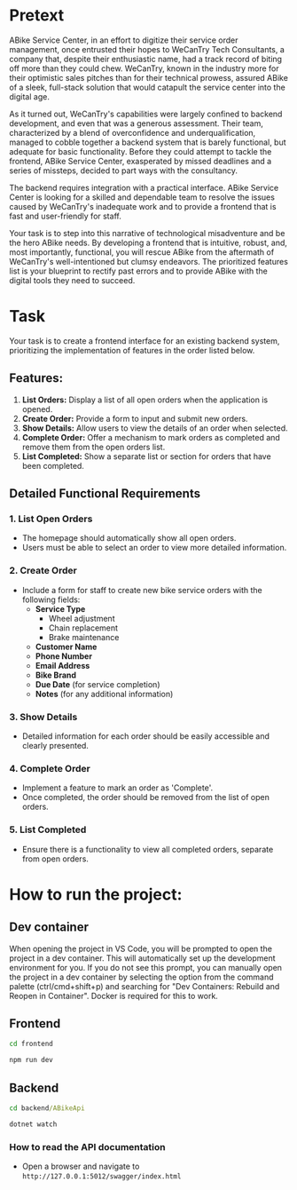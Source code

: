 # Pretext

ABike Service Center, in an effort to digitize their service order management, once entrusted their hopes to WeCanTry Tech Consultants, a company that, despite their enthusiastic name, had a track record of biting off more than they could chew. WeCanTry, known in the industry more for their optimistic sales pitches than for their technical prowess, assured ABike of a sleek, full-stack solution that would catapult the service center into the digital age.

As it turned out, WeCanTry's capabilities were largely confined to backend development, and even that was a generous assessment. Their team, characterized by a blend of overconfidence and underqualification, managed to cobble together a backend system that is barely functional, but adequate for basic functionality. Before they could attempt to tackle the frontend, ABike Service Center, exasperated by missed deadlines and a series of missteps, decided to part ways with the consultancy.

The backend requires integration with a practical interface. ABike Service Center is looking for a skilled and dependable team to resolve the issues caused by WeCanTry's inadequate work and to provide a frontend that is fast and user-friendly for staff.

Your task is to step into this narrative of technological misadventure and be the hero ABike needs. By developing a frontend that is intuitive, robust, and, most importantly, functional, you will rescue ABike from the aftermath of WeCanTry's well-intentioned but clumsy endeavors. The prioritized features list is your blueprint to rectify past errors and to provide ABike with the digital tools they need to succeed.

# Task

Your task is to create a frontend interface for an existing backend system, prioritizing the implementation of features in the order listed below.

## Features:

1. **List Orders:** Display a list of all open orders when the application is opened.
2. **Create Order:** Provide a form to input and submit new orders.
3. **Show Details:** Allow users to view the details of an order when selected.
4. **Complete Order:** Offer a mechanism to mark orders as completed and remove them from the open orders list.
5. **List Completed:** Show a separate list or section for orders that have been completed.

## Detailed Functional Requirements

### 1. List Open Orders

- The homepage should automatically show all open orders.
- Users must be able to select an order to view more detailed information.

### 2. Create Order

- Include a form for staff to create new bike service orders with the following fields:
  - **Service Type**
    - Wheel adjustment
    - Chain replacement
    - Brake maintenance
  - **Customer Name**
  - **Phone Number**
  - **Email Address**
  - **Bike Brand**
  - **Due Date** (for service completion)
  - **Notes** (for any additional information)

### 3. Show Details

- Detailed information for each order should be easily accessible and clearly presented.

### 4. Complete Order

- Implement a feature to mark an order as 'Complete'.
- Once completed, the order should be removed from the list of open orders.

### 5. List Completed

- Ensure there is a functionality to view all completed orders, separate from open orders.

# How to run the project:

## Dev container

When opening the project in VS Code, you will be prompted to open the project in a dev container. This will automatically set up the development environment for you. If you do not see this prompt, you can manually open the project in a dev container by selecting the option from the command palette (ctrl/cmd+shift+p) and searching for "Dev Containers: Rebuild and Reopen in Container". Docker is required for this to work.

## Frontend

```cmd
cd frontend

npm run dev
```

## Backend

```cmd
cd backend/ABikeApi

dotnet watch
```

### How to read the API documentation

- Open a browser and navigate to `http://127.0.0.1:5012/swagger/index.html`
